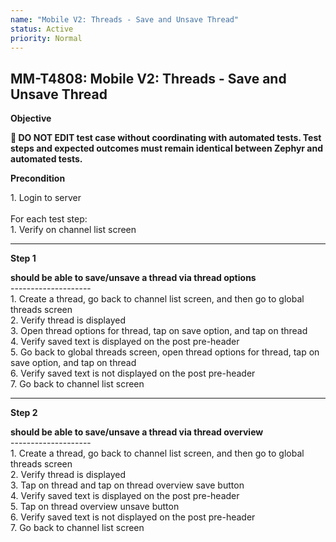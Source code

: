 ```yaml
---
name: "Mobile V2: Threads - Save and Unsave Thread"
status: Active
priority: Normal
---
```


## MM-T4808: Mobile V2: Threads - Save and Unsave Thread

**Objective**

**🛑 DO NOT EDIT test case without coordinating with automated tests. Test steps and expected outcomes must remain identical between Zephyr and automated tests.**

**Precondition**

1\. Login to server\
\
For each test step:\
1\. Verify on channel list screen

---

**Step 1**

**should be able to save/unsave a thread via thread options**\
\--------------------\
1\. Create a thread, go back to channel list screen, and then go to global threads screen\
2\. Verify thread is displayed\
3\. Open thread options for thread, tap on save option, and tap on thread\
4\. Verify saved text is displayed on the post pre-header\
5\. Go back to global threads screen, open thread options for thread, tap on save option, and tap on thread\
6\. Verify saved text is not displayed on the post pre-header\
7\. Go back to channel list screen

---

**Step 2**

**should be able to save/unsave a thread via thread overview**\
\--------------------\
1\. Create a thread, go back to channel list screen, and then go to global threads screen\
2\. Verify thread is displayed\
3\. Tap on thread and tap on thread overview save button\
4\. Verify saved text is displayed on the post pre-header\
5\. Tap on thread overview unsave button\
6\. Verify saved text is not displayed on the post pre-header\
7\. Go back to channel list screen
